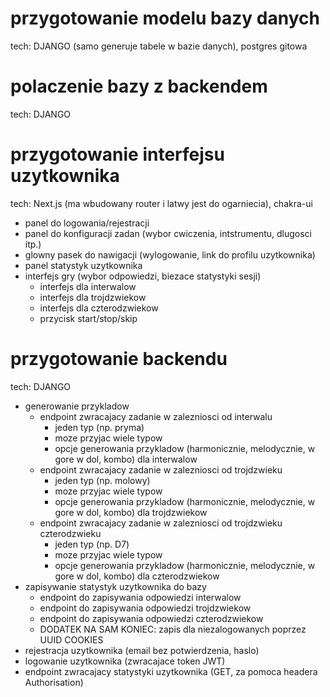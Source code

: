 # przygotowanie modelu bazy danych
tech: DJANGO (samo generuje tabele w bazie danych), postgres gitowa
# polaczenie bazy z backendem
tech: DJANGO
# przygotowanie interfejsu uzytkownika
tech: Next.js (ma wbudowany router i latwy jest do ogarniecia), chakra-ui
 - panel do logowania/rejestracji
 - panel do konfiguracji zadan (wybor cwiczenia, intstrumentu, dlugosci itp.)
 - glowny pasek do nawigacji (wylogowanie, link do profilu uzytkownika)
 - panel statystyk uzytkownika
 - interfejs gry (wybor odpowiedzi, biezace statystyki sesji)
	 - interfejs dla interwalow
	 - interfejs dla trojdzwiekow
	 - interfejs dla czterodzwiekow
	 - przycisk start/stop/skip
# przygotowanie backendu
tech: DJANGO
 - generowanie przykladow
	 - endpoint zwracajacy zadanie w zalezniosci od interwalu
		 - jeden typ (np. pryma)
		 - moze przyjac wiele typow
		 - opcje generowania przykladow (harmonicznie, melodycznie, w gore w dol, kombo) dla interwalow
	 - endpoint zwracajacy zadanie w zalezniosci od trojdzwieku
		 - jeden typ (np. molowy)
		 - moze przyjac wiele typow
		 - opcje generowania przykladow (harmonicznie, melodycznie, w gore w dol, kombo) dla trojdzwiekow
	 - endpoint zwracajacy zadanie w zalezniosci od trojdzwieku czterodzwieku
		 - jeden typ (np. D7)
		 - moze przyjac wiele typow
		 - opcje generowania przykladow (harmonicznie, melodycznie, w gore w dol, kombo) dla czterodzwiekow
 - zapisywanie statystyk uzytkownika do bazy
	 - endpoint do zapisywania odpowiedzi interwalow
	 - endpoint do zapisywania odpowiedzi trojdzwiekow
	 - endpoint do zapisywania odpowiedzi czterodzwiekow
	 - DODATEK NA SAM KONIEC: zapis dla niezalogowanych poprzez UUID COOKIES
 - rejestracja uzytkownika (email bez potwierdzenia, haslo)
 - logowanie uzytkownika (zwracajace token JWT)
 - endpoint zwracajacy statystyki uzytkownika (GET, za pomoca headera Authorisation)
